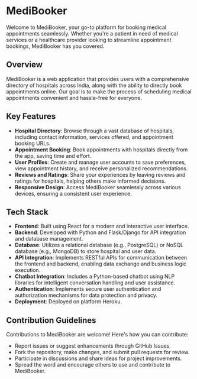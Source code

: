 # MediBooker

Welcome to MediBooker, your go-to platform for booking medical appointments seamlessly. Whether you're a patient in need of medical services or a healthcare provider looking to streamline appointment bookings, MediBooker has you covered.

## Overview

MediBooker is a web application that provides users with a comprehensive directory of hospitals across India, along with the ability to directly book appointments online. Our goal is to make the process of scheduling medical appointments convenient and hassle-free for everyone.

## Key Features

- **Hospital Directory**: Browse through a vast database of hospitals, including contact information, services offered, and appointment booking URLs.
- **Appointment Booking**: Book appointments with hospitals directly from the app, saving time and effort.
- **User Profiles**: Create and manage user accounts to save preferences, view appointment history, and receive personalized recommendations.
- **Reviews and Ratings**: Share your experiences by leaving reviews and ratings for hospitals, helping others make informed decisions.
- **Responsive Design**: Access MediBooker seamlessly across various devices, ensuring a consistent user experience.

## Tech Stack

- **Frontend**: Built using React for a modern and interactive user interface.
- **Backend**: Developed with Python and Flask/Django for API integration and database management.
- **Database**: Utilizes a relational database (e.g., PostgreSQL) or NoSQL database (e.g., MongoDB) to store hospital and user data.
- **API Integration**: Implements RESTful APIs for communication between the frontend and backend, enabling data exchange and business logic execution.
- **Chatbot Integration**: Includes a Python-based chatbot using NLP libraries for intelligent conversation handling and user assistance.
- **Authentication**: Implements secure user authentication and authorization mechanisms for data protection and privacy.
- **Deployment**: Deployed on platform Heroku.



## Contribution Guidelines

Contributions to MediBooker are welcome! Here's how you can contribute:
- Report issues or suggest enhancements through GitHub Issues.
- Fork the repository, make changes, and submit pull requests for review.
- Participate in discussions and share ideas for project improvements.
- Spread the word and encourage others to use and contribute to MediBooker.
